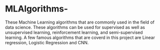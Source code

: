 # MLAlgorithms-
These Machine Learning algorithms that are commonly used in the field of data science. 
These algorithms can be used for supervised as well as unsupervised learning, reinforcement learning, and semi-supervised learning. 
A few famous algorithms that are coverd in this project are Linear regression, Logistic Regression and CNN.
